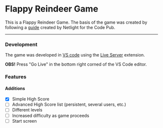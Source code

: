 # Flappy Reindeer Game

This is a Flappy Reindeer Game. The basis of the game was created by following a [guide](https://github.com/netlight/codepub-ws-flappy-christmas-game) created by Netlight for the Code Pub.  

---


### Development

The game was developed in [VS code](https://code.visualstudio.com/) using the [Live Server](https://marketplace.visualstudio.com/items?itemName=ritwickdey.LiveServer) extension. 

**OBS!** Press "Go Live" in the bottom right corned of the VS Code editor.


### Features

#### Additions
- [X] Simple High Score
- [ ] Advanced High Score list (persistent, several users, etc.)
- [ ] Different levels
- [ ] Increased difficulty as game proceeds
- [ ] Start screen
